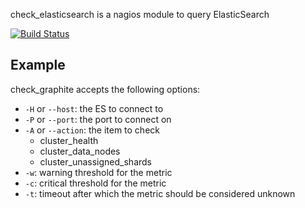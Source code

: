 check_elasticsearch is a nagios module to query ElasticSearch

[![Build Status](https://secure.travis-ci.org/jbraeuer/check-elasticsearch.png)](http://travis-ci.org/jbraeuer/check-elasticsearch)

## Example

check_graphite accepts the following options:

* `-H` or `--host`: the ES to connect to
* `-P` or `--port`: the port to connect on
* `-A` or `--action`: the item to check
  * cluster_health
  * cluster_data_nodes
  * cluster_unassigned_shards
* `-w`: warning threshold for the metric
* `-c`: critical threshold for the metric
* `-t`: timeout after which the metric should be considered unknown

